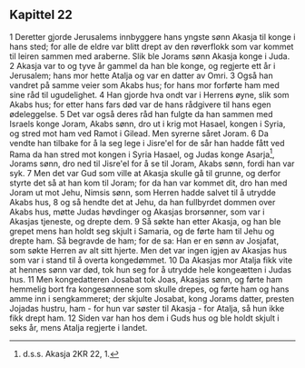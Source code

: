 ## Kapittel 22

1 Deretter gjorde Jerusalems innbyggere hans yngste sønn Akasja til konge i hans sted; for alle de eldre var blitt drept av den røverflokk som var kommet til leiren sammen med araberne. Slik ble Jorams sønn Akasja konge i Juda.
2 Akasja var to og tyve år gammel da han ble konge, og regjerte ett år i Jerusalem; hans mor hette Atalja og var en datter av Omri.
3 Også han vandret på samme veier som Akabs hus; for hans mor forførte ham med sine råd til ugudelighet.
4 Han gjorde hva ondt var i Herrens øyne, slik som Akabs hus; for etter hans fars død var de hans rådgivere til hans egen ødeleggelse.
5 Det var også deres råd han fulgte da han sammen med Israels konge Joram, Akabs sønn, dro ut i krig mot Hasael, kongen i Syria, og stred mot ham ved Ramot i Gilead. Men syrerne såret Joram.
6 Da vendte han tilbake for å la seg lege i Jisre'el for de sår han hadde fått ved Rama da han stred mot kongen i Syria Hasael, og Judas konge Asarja[^1], Jorams sønn, dro ned til Jisre'el for å se til Joram, Akabs sønn, fordi han var syk.
7 Men det var Gud som ville at Akasja skulle gå til grunne, og derfor styrte det så at han kom til Joram; for da han var kommet dit, dro han med Joram ut mot Jehu, Nimsis sønn, som Herren hadde salvet til å utrydde Akabs hus,
8 og så hendte det at Jehu, da han fullbyrdet dommen over Akabs hus, møtte Judas høvdinger og Akasjas brorsønner, som var i Akasjas tjeneste, og drepte dem.
9 Så søkte han etter Akasja, og han ble grepet mens han holdt seg skjult i Samaria, og de førte ham til Jehu og drepte ham. Så begravde de ham; for de sa: Han er en sønn av Josjafat, som søkte Herren av alt sitt hjerte. Men det var ingen igjen av Akasjas hus som var i stand til å overta kongedømmet.
10 Da Akasjas mor Atalja fikk vite at hennes sønn var død, tok hun seg for å utrydde hele kongeætten i Judas hus.
11 Men kongedatteren Josabat tok Joas, Akasjas sønn, og førte ham hemmelig bort fra kongesønnene som skulle drepes, og førte ham og hans amme inn i sengkammeret; der skjulte Josabat, kong Jorams datter, presten Jojadas hustru, ham - for hun var søster til Akasja - for Atalja, så hun ikke fikk drept ham.
12 Siden var han hos dem i Guds hus og ble holdt skjult i seks år, mens Atalja regjerte i landet.

[^1]:  d.s.s. Akasja 2KR 22, 1.
